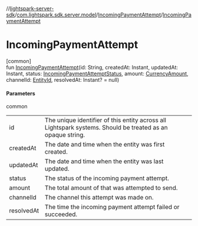 //[lightspark-server-sdk](../../../index.md)/[com.lightspark.sdk.server.model](../index.md)/[IncomingPaymentAttempt](index.md)/[IncomingPaymentAttempt](-incoming-payment-attempt.md)

# IncomingPaymentAttempt

[common]\
fun [IncomingPaymentAttempt](-incoming-payment-attempt.md)(id: String, createdAt: Instant, updatedAt: Instant, status: [IncomingPaymentAttemptStatus](../-incoming-payment-attempt-status/index.md), amount: [CurrencyAmount](../-currency-amount/index.md), channelId: [EntityId](../-entity-id/index.md), resolvedAt: Instant? = null)

#### Parameters

common

| | |
|---|---|
| id | The unique identifier of this entity across all Lightspark systems. Should be treated as an opaque string. |
| createdAt | The date and time when the entity was first created. |
| updatedAt | The date and time when the entity was last updated. |
| status | The status of the incoming payment attempt. |
| amount | The total amount of that was attempted to send. |
| channelId | The channel this attempt was made on. |
| resolvedAt | The time the incoming payment attempt failed or succeeded. |
